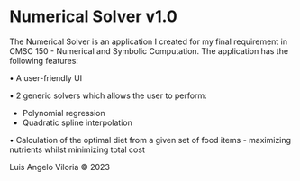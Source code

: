﻿# Numerical Solver v1.0

The Numerical Solver is an application I created for my final requirement in CMSC 150 - Numerical and Symbolic Computation. The application has the following features:

• A user-friendly UI

• 2 generic solvers which allows the user to perform:
 - Polynomial regression
 - Quadratic spline interpolation

• Calculation of the optimal diet from a given set of food items - maximizing nutrients whilst minimizing total cost

Luis Angelo Viloria © 2023
